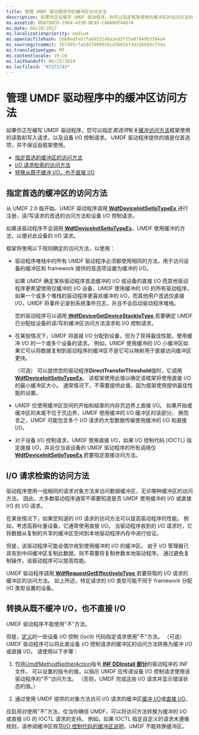 ```yaml
---
title: 管理 UMDF 驱动程序中的缓冲区访问方法
description: 如果你正在编写 UMDF 驱动程序，则可以指定框架使用的缓冲区的访问方法的首选项读取和写入请求，以及设备 I/O 控制请求。
ms.assetid: BDB78BCD-1964-431B-BE99-CABA6DF44D7A
ms.date: 04/20/2017
ms.localizationpriority: medium
ms.openlocfilehash: 5d68edfeb7fad453149a1ed3ff5a07949b5394d4
ms.sourcegitcommit: fb7d95c7a5d47860918cd3602efdd33b69dcf2da
ms.translationtype: MT
ms.contentlocale: zh-CN
ms.lasthandoff: 06/25/2019
ms.locfileid: "67371743"
---
```

# <a name="managing-buffer-access-methods-in-umdf-drivers"></a>管理 UMDF 驱动程序中的缓冲区访问方法


如果你正在编写 UMDF 驱动程序，您可以指定*首选项*有关[缓冲访问方法](https://docs.microsoft.com/windows-hardware/drivers/wdf/accessing-data-buffers-in-wdf-drivers)框架使用的读取和写入请求，以及设备 I/O 控制请求。 UMDF 驱动程序提供的值是仅首选项，并不保证由框架使用。

-   [指定首选的缓冲区的访问方法](#specifying-preferred-buffer-access-method)
-   [I/O 请求检索的访问方法](#retrieving-access-method)
-   [转换从既不缓冲 I/O，也不直接 I/O](#using-neither-buffered-i-o-nor-direct-i-o-in-umdf-drivers)

## <a href="" id="specifying-preferred-buffer-access-method"></a>指定首选的缓冲区的访问方法


从 UMDF 2.0 版开始，UMDF 驱动程序调用[ **WdfDeviceInitSetIoTypeEx** ](https://docs.microsoft.com/windows-hardware/drivers/ddi/content/wdfdevice/nf-wdfdevice-wdfdeviceinitsetiotypeex)进行注册，读/写请求的首选的访问方法和设备 I/O 控制请求。

如果该驱动程序不会调用[ **WdfDeviceInitSetIoTypeEx**](https://docs.microsoft.com/windows-hardware/drivers/ddi/content/wdfdevice/nf-wdfdevice-wdfdeviceinitsetiotypeex)，UMDF 使用缓冲的方法，以便对此设备的 I/O 请求。

框架将使用以下规则确定的访问方法，以使用：

-   驱动程序堆栈中的所有 UMDF 驱动程序必须都使用相同的方法，用于访问设备的缓冲区和 framework 提供的首选项设置为缓冲的 I/O。

    如果 UMDF 确定某些驱动程序首选缓冲的 I/O 或设备的直接 I/O 而其他驱动程序更希望使用仅缓冲的 I/O 设备，UMDF 使用缓冲的 I/O 的所有驱动程序。 如果一个或多个堆栈的驱动程序更喜欢缓冲的 I/O，而其他用户首选仅直接 I/O，UMDF 将事件记录到系统事件日志，并且不会启动驱动程序堆栈。

    您的驱动程序可以调用[ **WdfDeviceGetDeviceStackIoType** ](https://docs.microsoft.com/windows-hardware/drivers/ddi/content/wdfdevice/nf-wdfdevice-wdfdevicegetdevicestackiotype)若要确定 UMDF 已分配给设备的读/写的缓冲区访问方法请求和 I/O 控制请求。

-   在某些情况下，UMDF 将直接 I/O 分配到设备，但为了获得最佳性能，使用缓冲 I/O 的一个或多个设备的请求。 例如，UMDF 使用缓冲的 I/O 小缓冲区如果它可以将数据复制到驱动程序的缓冲区不是它可以映射用于直接访问缓冲区更快。

    （可选） 可以提供您的驱动程序**DirectTransferThreshold**值时，它调用[ **WdfDeviceInitSetIoTypeEx**](https://docs.microsoft.com/windows-hardware/drivers/ddi/content/wdfdevice/nf-wdfdevice-wdfdeviceinitsetiotypeex)。 该框架使用此值以确定该框架将使用直接 I/O 的最小缓冲区大小。 通常情况下，不需要提供此值，因为框架使用提供最佳性能的设置。

-   UMDF 仅使用缓冲区空间的开始和结束的内存页边界上直接 I/O。 如果开始或缓冲区的末尾不位于页边界，UMDF 使用缓冲的 I/O 缓冲区的该部分。 换而言之，UMDF 可能包含多个 I/O 请求的大型数据传输使用缓冲的 I/O 和直接 I/O。

-   对于设备 I/O 控制请求，UMDF 使用直接 I/O，如果 I/O 控制代码 (IOCTL) 指定直接 I/O，并且仅当该设备的 UMDF 驱动程序的所有调用仅[ **WdfDeviceInitSetIoTypeEx** ](https://docs.microsoft.com/windows-hardware/drivers/ddi/content/wdfdevice/nf-wdfdevice-wdfdeviceinitsetiotypeex)若要指定直接访问方法。

## <a href="" id="retrieving-access-method"></a>I/O 请求检索的访问方法


驱动程序使用一组相同的请求对象方法来访问数据缓冲区，无论哪种缓冲区的访问方法。 因此，大多数驱动程序通常不需要知道是否 UMDF 使用缓冲的 I/O 或直接 I/O 的 I/O 请求。

在某些情况下，如果您知道的 I/O 请求的访问方法可以提高驱动程序的性能。 例如，考虑高吞吐量设备，它通常使用直接 I/O。 当驱动程序收到的 I/O 请求时，它将数据从复制的共享的缓冲区空间到本地驱动程序内存中进行验证。

但是，该驱动程序可能会偶尔收到使用缓冲的 I/O 的缓冲区。 由于 I/O 管理器已具有到中间缓冲区复制此数据，则不需要将复制参数本地驱动程序。 通过避免复制操作，该驱动程序可以提高性能。

UMDF 驱动程序调用[ **WdfRequestGetEffectiveIoType** ](https://docs.microsoft.com/windows-hardware/drivers/ddi/content/wdfrequest/nf-wdfrequest-wdfrequestgeteffectiveiotype)若要获取的 I/O 请求的缓冲区的访问方法。 如上所述，特定请求的 I/O 类型可能不同于 framework 分配 I/O 类型设置的设备。

## <a href="" id="using-neither-buffered-i-o-nor-direct-i-o-in-umdf-drivers"></a> 转换从既不缓冲 I/O，也不直接 I/O


UMDF 驱动程序不能使用"不"方法。

但是，[定义](https://docs.microsoft.com/windows-hardware/drivers/kernel/defining-i-o-control-codes)的一些设备 I/O 控制 (Ioctl) 代码指定请求使用"不"方法。 （可选） UMDF 驱动程序可以将此类设备 I/O 控制请求的缓冲区的访问方法转换为缓冲 I/O 或直接 I/O。 请使用以下步骤：

1.  包括[UmdfMethodNeitherAction](specifying-wdf-directives-in-inf-files.md)指令[ **INF DDInstall 部分**](https://docs.microsoft.com/windows-hardware/drivers/install/inf-ddinstall-section)的驱动程序的 INF 文件。 可以设置的指令的值，以指示 UMDF 应传递设备 I/O 控制请求使用该驱动程序的"不"访问方法。 （否则，UMDF 完成这些 I/O 请求并显示错误状态的值。）

2.  通过使用 UMDF 提供的对象方法访问 I/O 请求的缓冲区[缓冲 I/O](https://docs.microsoft.com/windows-hardware/drivers/wdf/accessing-data-buffers-in-wdf-drivers#buffered)或[直接 I/O](https://docs.microsoft.com/windows-hardware/drivers/wdf/accessing-data-buffers-in-wdf-drivers#direct)。

应启用对使用"不"方法，仅当你确信 UMDF，可以将访问方法转换为缓冲的 I/O 或直接 I/O 的 IOCTL 请求的支持。 例如，如果 IOCTL 指定自定义的请求未遵循规则，请参阅缓冲区规范[I/O 控制代码的缓冲区说明](https://docs.microsoft.com/windows-hardware/drivers/kernel/buffer-descriptions-for-i-o-control-codes)，UMDF 不能转换缓冲区。

 

 





